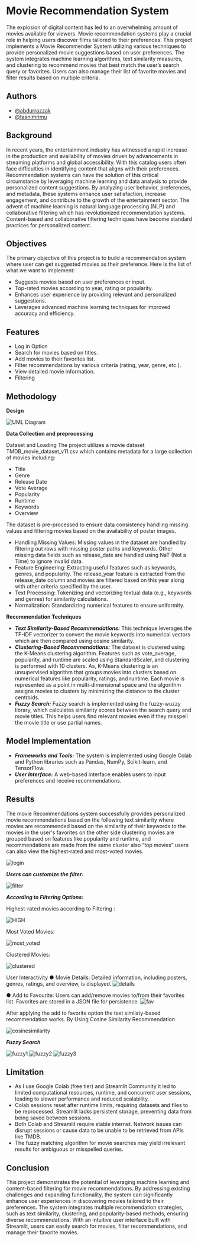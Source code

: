 
# Movie Recommendation System

The explosion of digital content has led to an overwhelming amount of movies available for
viewers. Movie recommendation systems play a crucial role in helping users discover films
tailored to their preferences. This project implements a Movie Recommender System
utilizing various techniques to provide personalized movie suggestions based on user
preferences. The system integrates machine learning algorithms, text similarity measures, and
clustering to recommend movies that best match the user’s search query or favorites. Users
can also manage their list of favorite movies and filter results based on multiple criteria.


## Authors
- [@abdurrazzak](https://github.com/Arian104)
- [@tasnimrimu](https://github.com/rimutasnim)

## Background

In recent years, the entertainment industry has witnessed a rapid increase in the production
and availability of movies driven by advancements in streaming platforms and global
accessibility. With this catalog users often face difficulties in identifying content that aligns
with their preferences. Recommendation systems can have the solution of this critical
circumstance by leveraging machine learning and data analysis to provide personalized
content suggestions. By analyzing user behavior, preferences, and metadata, these systems
enhance user satisfaction, increase engagement, and contribute to the growth of the
entertainment sector. The advent of machine learning is natural language processing (NLP)
and collaborative filtering which has revolutionized recommendation systems. Content-based
and collaborative filtering techniques have become standard practices for personalized
content.
## Objectives

The primary objective of this project is to build a recommendation system where user can get
suggested movies as their preference. Here is the list of what we want to implement:
- Suggests movies based on user preferences or input.
- Top-rated movies according to year, rating or popularity.
- Enhances user experience by providing relevant and personalized suggestions.
- Leverages advanced machine learning techniques for improved accuracy and efficiency.
## Features
- Log in Option
- Search for movies based on titles.
- Add movies to their favorites list.
- Filter recommendations by various criteria (rating, year, genre, etc.).
- View detailed movie information.
- Filtering

## Methodology 

**Design** 

![UML Diagram](https://github.com/Arian104/movie_recommendation_system/blob/main/screenshot/uml.png?raw=true)

**Data Collection and preprocessing**

Dataset and Loading The project utilizes a movie dataset TMDB_movie_dataset_v11.csv
which contains metadata for a large collection of movies including:

- Title
- Genre
- Release Date
- Vote Average
- Popularity
- Runtime
- Keywords
- Overview

The dataset is pre-processed to ensure data consistency handling missing values and filtering
movies based on the availability of poster images.
- Handling Missing Values: Missing values in the dataset are handled by filtering out rows with missing poster paths and keywords. Other missing data fields such as release_date are handled using NaT (Not a Time) to ignore invalid data.
- Feature Engineering: Extracting useful features such as keywords, genres, and popularity. The release_year feature is extracted from the release_date column and movies are filtered based on this year along with other criteria specified by the user.
- Text Processing: Tokenizing and vectorizing textual data (e.g., keywords and genres) for similarity calculations.
- Normalization: Standardizing numerical features to ensure uniformity.

**Recommendation Techniques**
- ***Text Similarity-Based Recommendations:*** This technique leverages the TF-IDF vectorizer to convert the movie keywords into numerical vectors which are then compared using cosine similarity.
- ***Clustering-Based Recommendations:*** The dataset is clustered using the K-Means clustering algorithm. Features such as vote_average, popularity, and runtime are scaled using StandardScaler, and clustering is performed with 10 clusters. As, K-Means clustering is an unsupervised algorithm that groups movies into clusters based on numerical features like popularity, ratings, and runtime. Each movie is represented as a point in multi-dimensional space and the algorithm assigns movies to clusters by minimizing the distance to the cluster centroids.
- ***Fuzzy Search:*** Fuzzy search is implemented using the fuzzy-wuzzy library, which calculates similarity scores between the search query and movie titles. This helps users find relevant movies even if they misspell the movie title or use partial names.
## Model Implementation
- ***Frameworks and Tools:*** The system is implemented using Google Colab and Python libraries such as Pandas, NumPy, Scikit-learn, and TensorFlow.
- ***User Interface:*** A web-based interface enables users to input preferences and receive recommendations.
## Results

The movie Recommendations system successfully provides personalized movie recommendations based on the following text similarity where movies are recommended
based on the similarity of their keywords to the movies in the user's favorites on the other side clustering movies are grouped based on features like popularity and runtime, and recommendations are made from the same cluster also “top movies” users can also view the highest-rated and most-voted movies.

![login](https://github.com/Arian104/movie_recommendation_system/blob/main/screenshot/login%20.png?raw=true)

***Users can customize the filter:***


![filter](https://github.com/Arian104/movie_recommendation_system/blob/main/screenshot/filtering.png?raw=true)

***According to Filtering Options:*** 

Highest-rated movies according to Filtering :

![HIGH](https://github.com/Arian104/movie_recommendation_system/blob/main/screenshot/highest_rated_mv.png?raw=true)

Most Voted Movies:

![most_voted](https://github.com/Arian104/movie_recommendation_system/blob/main/screenshot/most_voted_mv.png?raw=true)

Clustered Movies:

![clustered](https://github.com/Arian104/movie_recommendation_system/blob/main/screenshot/clustered_mv.png?raw=true)

User Interactivity
● Movie Details: Detailed
information, including
posters, genres, ratings, and
overview, is displayed.
![details](https://github.com/Arian104/movie_recommendation_system/blob/main/screenshot/movie_details.png?raw=true)

● Add to Favourite: Users can add/remove movies to/from their favorites list.
Favorites are stored in a JSON file for persistence.
![fav](https://github.com/Arian104/movie_recommendation_system/blob/main/screenshot/adding%20_movies_to_favourite.png?raw=true)


After applying the add to favorite option the text similaty-based recommendation
works. By Using Cosine Similarity Recommendation

![cosinesimilarity](https://github.com/Arian104/movie_recommendation_system/blob/main/screenshot/cosine_result.png?raw=true)

***Fuzzy Search***

![fuzzy1](https://github.com/Arian104/movie_recommendation_system/blob/main/screenshot/fuzzy_search_result.png?raw=true)
![fuzzy2](https://github.com/Arian104/movie_recommendation_system/blob/main/screenshot/fuzzy_serch_result2.png?raw=true)
![fuzzy3](https://github.com/Arian104/movie_recommendation_system/blob/main/screenshot/fuzzy_search_result3.png?raw=true)

## Limitation
- As I use Google Colab (free tier) and Streamlit Community it led to limited computational resources, runtime, and concurrent user sessions, leading to slower performance and reduced scalability.
- Colab sessions reset after runtime limits, requiring datasets and files to be reprocessed. Streamlit lacks persistent storage, preventing data from being saved between sessions.
- Both Colab and Streamlit require stable internet. Network issues can disrupt sessions or cause data to be unable to be retrieved from APIs like TMDB.
- The fuzzy matching algorithm for movie searches may yield irrelevant results for ambiguous or misspelled queries.
## Conclusion

This project demonstrates the potential of leveraging machine learning and content-based
filtering for movie recommendations. By addressing existing challenges and expanding
functionality, the system can significantly enhance user experiences in discovering movies
tailored to their preferences. The system integrates multiple recommendation strategies, such
as text similarity, clustering, and popularity-based methods, ensuring diverse
recommendations. With an intuitive user interface built with Streamlit, users can easily
search for movies, filter recommendations, and manage their favorite movies.
